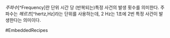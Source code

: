 *주파수*[^Frequency]란 단위 시간 당 (반복되는)특정 사건의 발생 횟수를 의미한다. 주파수는 *헤르츠*[^hertz,Hz]라는 단위를 사용하는데, 2 Hz는 1초에 2번 특정 사건이 발생한다는 의미이다. 



#EmbeddedRecipes 